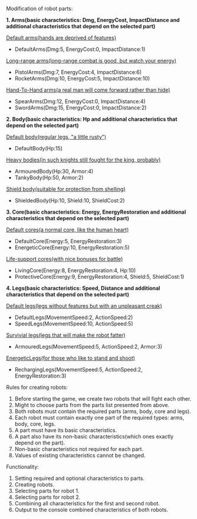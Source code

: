 Modification of robot parts:

**1. Arms(basic characteristics: Dmg, EnergyCost, ImpactDistance and additional characteristics that depend on the selected part)**

<u>Default arms(hands are deprived of features)</u>
- DefaultArms(Dmg:5, EnergyCost:0, ImpactDistance:1)

<u>Long-range arms(long-range combat is good, but watch your energy)</u>
- PistolArms(Dmg:7, EnergyCost:4, ImpactDistance:6)
- RocketArms(Dmg:10, EnergyCost:5, ImpactDistance:10)

<u>Hand-To-Hand arms(a real man will come forward rather than hide)</u>
- SpearArms(Dmg:12, EnergyCost:0, ImpactDistance:4)
- SwordArms(Dmg:15, EnergyCost:0, ImpactDistance:2)

**2. Body(basic characteristics: Hp and additional characteristics that depend on the selected part)**

<u>Default body(regular legs, "a little rusty")</u>
- DefaultBody(Hp:15)

<u>Heavy bodies(in such knights still fought for the king, probably)</u>
- ArmouredBody(Hp:30, Armor:4)
- TankyBody(Hp:50, Armor:2)

<u>Shield body(suitable for protection from shelling)</u>
- ShieldedBody(Hp:10, Shield:10, ShieldCost:2)

**3. Core(basic characteristics: Energy, EnergyRestoration and additional characteristics that depend on the selected part)**

<u>Default cores(a normal core, like the human heart)</u>
- DefaultCore(Energy:5, EnergyRestoration:3)
- EnergeticCore(Energy:10, EnergyRestoration:5)

<u>Life-support cores(with nice bonuses for battle)</u>
- LivingCore(Energy:8, EnergyRestoration:4, Hp:10)
- ProtectiveCore(Energy:9, EnergyRestoration:4, Shield:5, ShieldCost:1)

**4. Legs(basic characteristics: Speed, Distance and additional characteristics that depend on the selected part)**

<u>Default legs(legs without features but with an unpleasant creak)</u>
- DefaultLegs(MovementSpeed:2, ActionSpeed:2)
- SpeedLegs(MovementSpeed:10, ActionSpeed:5)

<u>Survivial legs(legs that will make the robot fatter)</u>
- ArmouredLegs(MovementSpeed:5, ActionSpeed:2, Armor:3)

<u>EnergeticLegs(for those who like to stand and shoot)</u>
- RechargingLegs(MovementSpeed:5, ActionSpeed:2, EnergyRestoration:3)

Rules for creating robots:

1. Before starting the game, we create two robots that will fight each other.
2. Might to choose parts from the parts list presented from above.
3. Both robots must contain the required parts (arms, body, core and legs).
4. Each robot must contain exactly one part of the required types: arms, body, core, legs.
5. A part must have its basic characteristics.
6. A part also have its non-basic characteristics(which ones exactly depend on the part).
7. Non-basic characteristics not required for each part.
8. Values of existing characteristics cannot be changed.

Functionality:
1. Setting required and optional characteristics to parts.
2. Creating robots.
3. Selecting parts for robot 1.
4. Selecting parts for robot 2.
5. Combining all characteristics for the first and second robot.
6. Output to the console combined characteristics of both robots.